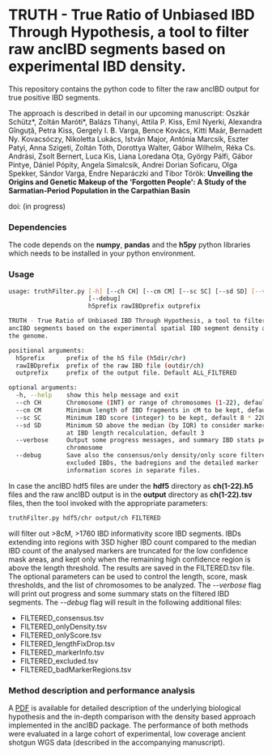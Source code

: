 TRUTH - True Ratio of Unbiased IBD Through Hypothesis, a tool to filter raw ancIBD segments based on experimental IBD density.
======================================================
This repository contains the python code to filter the raw ancIBD output for true positive IBD segments.

The approach is described in detail in our upcoming manuscript:
Oszkár Schütz*, Zoltán Maróti*, Balázs Tihanyi, Attila P. Kiss, Emil Nyerki, Alexandra Gînguță, Petra Kiss, Gergely I. B. Varga, Bence Kovács, Kitti Maár, Bernadett Ny. Kovacsóczy, Nikoletta Lukács, István Major, Antónia Marcsik, Eszter Patyi, Anna Szigeti, Zoltán Tóth, Dorottya Walter, Gábor Wilhelm, Réka Cs. Andrási, Zsolt Bernert, Luca Kis, Liana Loredana Oța, György Pálfi, Gábor Pintye, Dániel Pópity, Angela Simalcsik, Andrei Dorian Soficaru, Olga Spekker, Sándor Varga, Endre Neparáczki and Tibor Török: **Unveiling the Origins and Genetic Makeup of the 'Forgotten People': A Study of the Sarmatian-Period Population in the Carpathian Basin**

doi: (in progress)

### Dependencies
The code depends on the **numpy**, **pandas** and the **h5py** python libraries which needs to be installed in your python environment.

### Usage
```sh
usage: truthFilter.py [-h] [--ch CH] [--cm CM] [--sc SC] [--sd SD] [--verbose]
                      [--debug]
                      h5prefix rawIBDprefix outprefix

TRUTH - True Ratio of Unbiased IBD Through Hypothesis, a tool to filter raw
ancIBD segments based on the experimental spatial IBD segment density across
the genome.

positional arguments:
  h5prefix      prefix of the h5 file (h5dir/chr)
  rawIBDprefix  prefix of the raw IBD file (outdir/ch)
  outprefix     prefix of the output file. Default ALL_FILTERED

optional arguments:
  -h, --help    show this help message and exit
  --ch CH       Chromosome (INT) or range of chromosomes (1-22), default: 1-22
  --cm CM       Minimum length of IBD fragments in cM to be kept, default 8
  --sc SC       Minimum IBD score (integer) to be kept, default 8 * 220 = 1760
  --sd SD       Minimum SD above the median (by IQR) to consider marker as BAD
                at IBD length recalculation, default 3
  --verbose     Output some progress messages, and summary IBD stats per
                chromosome
  --debug       Save also the consensus/only density/only score filtered,
                excluded IBDs, the badregions and the detailed marker
                information scores in separate files.
```

In case the ancIBD hdf5 files are under the **hdf5** directory as **ch(1-22).h5** files and the raw ancIBD output is in the **output** directory as **ch(1-22).tsv** files, then the tool invoked with the appropriate parameters:
```sh
truthFilter.py hdf5/chr output/ch FILTERED
```
will filter out >8cM, >1760 IBD informativity score IBD segments. IBDs extending into regions with 3SD higher IBD count compared to the median IBD count of the analysed markers are truncated for the low confidence mask areas, and kept only when the remaining high confidence region is above the length threshold. The results are saved in the FILTERED.tsv file. The optional parameters can be used to control the length, score, mask thresholds, and the list of chromosomes to be analyzed. The *--verbose* flag will print out progress and some summary stats on the filtered IBD segments. The *--debug* flag will result in the following additional files:
* FILTERED_consensus.tsv
* FILTERED_onlyDensity.tsv
* FILTERED_onlyScore.tsv
* FILTERED_lengthFixDrop.tsv
* FILTERED_markerInfo.tsv
* FILTERED_excluded.tsv
* FILTERED_badMarkerRegions.tsv

### Method description and performance analysis
A [PDF](Method_description_and_performance_analysis.pdf) is available for detailed description of the underlying biological hypothesis and the in-depth comparison with the density based approach implemented in the ancIBD package. The performance of both methods were evaluated in a large cohort of experimental, low coverage ancient shotgun WGS data (described in the accompanying manuscript).
